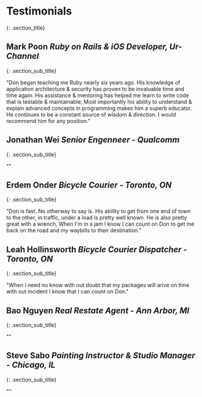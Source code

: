 # <span class = "testimonials">Testimonials
{: .section_title}

## Mark Poon <span class = "sub_title_details">*Ruby on Rails & iOS Developer, Ur-Channel*
{: .section_sub_title}

"Don began teaching me Ruby nearly six years ago. His knowledge of application architecture & security has proven to be invaluable time and time again. His assistance & mentoring has helped me learn to write code that is testable & maintainable; Most importantly his ability to understand & explain advanced concepts in programming makes him a superb educator. He continues to be a constant source of wisdom & direction. I would recommend him for any position."

## Jonathan Wei <span class = "sub_title_details">*Senior Engenneer - Qualcomm*
{: .section_sub_title}

""

## Erdem Onder <span class = "sub_title_details">*Bicycle Courier - Toronto, ON*
{: .section_sub_title}

"Don is fast. No otherway to say is. His ability to get from one end of town to the other, in traffic, under a load is pretty well known. He is also pretty great with a wrench, When I'm in a jam I know I can count on Don to get me back on the road and my waybills to their destination."

## Leah Hollinsworth <span class = "sub_title_details">*Bicycle Courier Dispatcher - Toronto, ON*
{: .section_sub_title}

"When I need no know with out doubt that my packages will arive on time with out incident I know that I can count on Don."

## Bao Nguyen <span class = "sub_title_details">*Real Restate Agent - Ann Arbor, MI*
{: .section_sub_title}

""

## Steve Sabo <span class = "sub_title_details">*Painting Instructor & Studio Manager - Chicago, IL*
{: .section_sub_title}

""